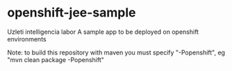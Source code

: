 openshift-jee-sample
====================
Uzleti intelligencia labor
A sample app to be deployed on openshift environments

Note: to build this repository with maven you must specify "-Popenshift", eg "mvn clean package -Popenshift"

